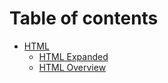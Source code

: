 # Table of contents

* [HTML](README.md)
  * [HTML Expanded](<HTML/HTML Expanded.md>)
  * [HTML Overview](<HTML/HTML Overview.md>)
